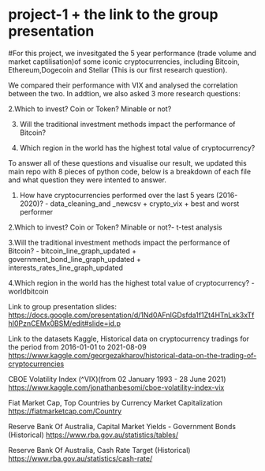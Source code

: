 # project-1 + the link to the group presentation
#For this project, we invesitgated the 5 year performance (trade volume and market captilisation)of some iconic cryptocurrencies, including Bitcoin, Ethereum,Dogecoin and Stellar (This is our first research question).

We compared their performance with VIX and analysed the correlation between the two. In addtion, we also asked 3 more research questions: 

2.Which to invest? Coin or Token? Minable or not?

3. Will the traditional investment methods impact the performance of Bitcoin?

4. Which region in the world has the highest total value of cryptocurrency?


To answer all of these questions and visualise our result, we updated this main repo with 8 pieces of python code, below is a breakdown of each file and what question they were intented to answer. 



1. How have cryptocurrencies performed over the last 5 years (2016-2020)? - data_cleaning_and _newcsv + crypto_vix + best and worst performer

2.Which to invest? Coin or Token? Minable or not?- t-test analysis 

3.Will the traditional investment methods impact the performance of Bitcoin? - bitcoin_line_graph_updated + government_bond_line_graph_updated + interests_rates_line_graph_updated

4.Which region in the world has the highest total value of cryptocurrency? - worldbitcoin



Link to group presentation slides: https://docs.google.com/presentation/d/1Nd0AFnIGDsfda1f1Zt4HTnLxk3xTfhI0PznCEMx0BSM/edit#slide=id.p



Link to the datasets
Kaggle, Historical data on cryptocurrency tradings for the period from 2016-01-01 to 2021-08-09
https://www.kaggle.com/georgezakharov/historical-data-on-the-trading-of-cryptocurrencies

CBOE Volatility Index (^VIX)(from 02 January 1993 - 28 June 2021) https://www.kaggle.com/jonathanbesomi/cboe-volatility-index-vix

Fiat Market Cap, Top Countries by Currency Market Capitalization
https://fiatmarketcap.com/Country

Reserve Bank Of Australia, Capital Market Yields - Government Bonds (Historical)
https://www.rba.gov.au/statistics/tables/

Reserve Bank Of Australia, Cash Rate Target (Historical)
https://www.rba.gov.au/statistics/cash-rate/

